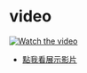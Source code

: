 # video

[![Watch the video](https://i.imgur.com/vKb2F1B.png)](https://youtu.be/vt5fpE0bzSY)

* [點我看展示影片](https://www.youtube.com/watch?v=D2fhyRffQEE)


